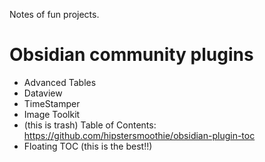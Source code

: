Notes of fun projects.

# Obsidian community plugins

- Advanced Tables
- Dataview
- TimeStamper
- Image Toolkit
- (this is trash) Table of Contents: https://github.com/hipstersmoothie/obsidian-plugin-toc
- Floating TOC (this is the best!!)




